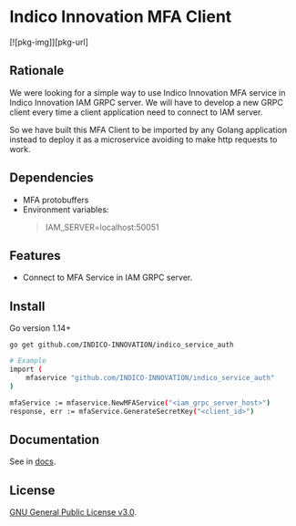 # Indico Innovation MFA Client

[![pkg-img]][pkg-url]

## Rationale

We were looking for a simple way to use Indico Innovation MFA service in Indico Innovation IAM GRPC server. We will have to develop a new GRPC client every time a client application need to connect to IAM server. 

So we have built this MFA Client to be imported by any Golang application instead to deploy it as a microservice avoiding to make http requests to work.

## Dependencies

* MFA protobuffers
* Environment variables:
    > IAM_SERVER=localhost:50051

## Features

* Connect to MFA Service in IAM GRPC server.

## Install
Go version 1.14+
```
go get github.com/INDICO-INNOVATION/indico_service_auth
```


```bash
# Example
import (
    mfaservice "github.com/INDICO-INNOVATION/indico_service_auth"
)

mfaService := mfaservice.NewMFAService("<iam_grpc_server_host>")
response, err := mfaService.GenerateSecretKey("<client_id>")

```

## Documentation

See in [docs](https://pkg.go.dev/github.com/INDICO-INNOVATION/indico_auth_service).

## License

[GNU General Public License v3.0](./LICENSE).
